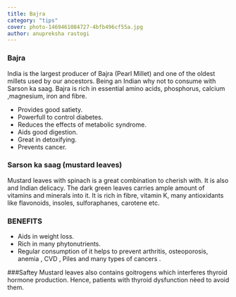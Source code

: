 ```yaml
---
title: Bajra
category: "tips"
cover: photo-1469461084727-4bfb496cf55a.jpg
author: anupreksha rastogi
---
```


### Bajra

India is the largest producer of Bajra (Pearl Millet) and one of the oldest millets used by our ancestors. Being an Indian why not to consume with Sarson ka saag.
Bajra is rich in essential amino acids, phosphorus, calcium ,magnesium, iron and fibre.

- Provides good satiety.
- Powerfull to control diabetes.
- Reduces the effects of metabolic syndrome.
- Aids good digestion.
- Great in detoxifying.
- Prevents cancer.

### Sarson ka saag (mustard leaves)

Mustard leaves with spinach is a great combination to cherish with. It is also and Indian delicacy.
The dark green leaves carries ample amount of vitamins and minerals into it.
It is rich in fibre, vitamin K, many antioxidants like flavonoids, insoles, sulforaphanes, carotene etc.

### BENEFITS

- Aids in weight loss.
- Rich in many phytonutrients.
- Regular consumption of it helps to prevent arthritis, osteoporosis, anemia , CVD , Piles and many types of cancers .

###Saftey
Mustard leaves also contains goitrogens which interferes thyroid hormone production. Hence, patients with thyroid dysfunction nèed to avoid them.
